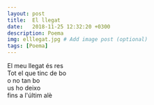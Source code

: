 ```yaml
---
layout: post
title:  El llegat
date:   2018-11-25 12:32:20 +0300
description: Poema
img: elllegat.jpg # Add image post (optional)
tags: [Poema]
---
```


El meu llegat és res  
Tot el que tinc de bo  
o no tan bo  
us ho deixo  
fins a l'últim alè
